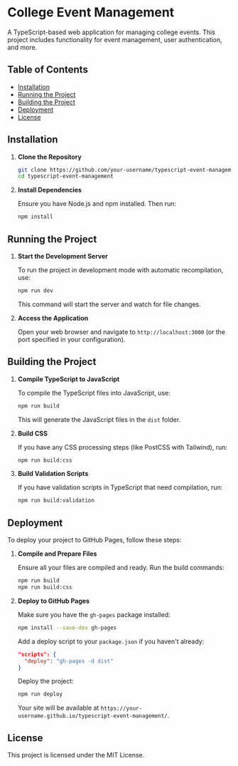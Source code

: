 # College Event Management

A TypeScript-based web application for managing college events. This project includes functionality for event management, user authentication, and more.

## Table of Contents

- [Installation](#installation)
- [Running the Project](#running-the-project)
- [Building the Project](#building-the-project)
- [Deployment](#deployment)
- [License](#license)

## Installation

1. **Clone the Repository**

   ```bash
   git clone https://github.com/your-username/typescript-event-management.git
   cd typescript-event-management
   ```

2. **Install Dependencies**

   Ensure you have Node.js and npm installed. Then run:

   ```bash
   npm install
   ```

## Running the Project

1. **Start the Development Server**

   To run the project in development mode with automatic recompilation, use:

   ```bash
   npm run dev
   ```

   This command will start the server and watch for file changes.

2. **Access the Application**

   Open your web browser and navigate to `http://localhost:3000` (or the port specified in your configuration).

## Building the Project

1. **Compile TypeScript to JavaScript**

   To compile the TypeScript files into JavaScript, use:

   ```bash
   npm run build
   ```

   This will generate the JavaScript files in the `dist` folder.

2. **Build CSS**

   If you have any CSS processing steps (like PostCSS with Tailwind), run:

   ```bash
   npm run build:css
   ```

3. **Build Validation Scripts**

   If you have validation scripts in TypeScript that need compilation, run:

   ```bash
   npm run build:validation
   ```

## Deployment

To deploy your project to GitHub Pages, follow these steps:

1. **Compile and Prepare Files**

   Ensure all your files are compiled and ready. Run the build commands:

   ```bash
   npm run build
   npm run build:css
   ```

2. **Deploy to GitHub Pages**

   Make sure you have the `gh-pages` package installed:

   ```bash
   npm install --save-dev gh-pages
   ```

   Add a deploy script to your `package.json` if you haven't already:

   ```json
   "scripts": {
     "deploy": "gh-pages -d dist"
   }
   ```

   Deploy the project:

   ```bash
   npm run deploy
   ```

   Your site will be available at `https://your-username.github.io/typescript-event-management/`.

## License

This project is licensed under the MIT License.

